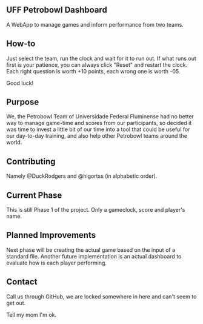 ## UFF Petrobowl Dashboard

A WebApp to manage games and inform performance from two teams.

## How-to
Just select the team, run the clock and wait for it to run out. If what runs out first is your patience, you can always click "Reset" and restart the clock. Each right question is worth +10 points, each wrong one is worth -05.

Good luck!

## Purpose

We, the Petrobowl Team of Universidade Federal Fluminense had no better way to manage game-time and scores from our participants, so decided it was time to invest a little bit of our time into a tool that could be useful for our day-to-day training, and also help other Petrobowl teams around the world.

## Contributing

Namely @DuckRodgers and @higortss (in alphabetic order).

## Current Phase

This is still Phase 1 of the project. Only a gameclock, score and player's name.

## Planned Improvements

Next phase will be creating the actual game based on the input of a standard file. Another future implementation is an actual dashboard to evaluate how is each player performing.

## Contact

Call us through GitHub, we are locked somewhere in here and can't seem to get out.

Tell my mom I'm ok.
